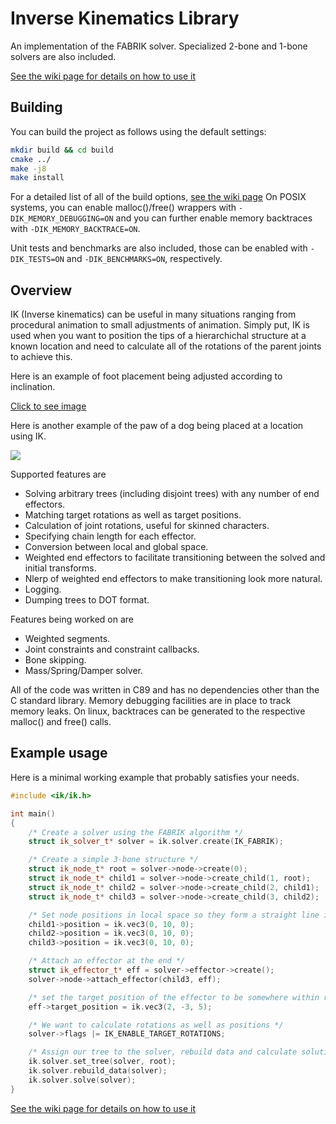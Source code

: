 Inverse Kinematics Library
==========================

An implementation of the FABRIK solver. Specialized 2-bone and 1-bone solvers are also included.

[See the wiki page for details on how to use it](https://github.com/TheComet/ik/wiki)

Building
--------

You can build the project as follows using the default settings:
```sh
mkdir build && cd build
cmake ../
make -j8
make install
```

For a detailed list of all of the build options, [see the wiki page](https://github.com/TheComet/ik/wiki)
On POSIX systems, you can enable malloc()/free() wrappers with ```-DIK_MEMORY_DEBUGGING=ON``` and you can further enable memory backtraces with ```-DIK_MEMORY_BACKTRACE=ON```.

Unit tests and benchmarks are also included, those can be enabled with ```-DIK_TESTS=ON``` and ```-DIK_BENCHMARKS=ON```, respectively.

Overview
--------

IK  (Inverse kinematics)  can  be  useful  in  many  situations  ranging  from
procedural animation to small adjustments of animation. Simply put, IK is used
when you want to position the tips of a  hierarchichal  structure  at  a known
location and need to calculate all  of  the  rotations of the parent joints to
achieve this.

Here is an example of foot placement being adjusted according to inclination.

[Click to see image](https://i.imgur.com/OswlUDa.gif)

Here is another example of the paw of a dog  being  placed at a location using
IK.

![](https://cdn-standard2.discourse.org/uploads/urho3d/original/1X/a498777dc3a834d3aefd19aea937dffd27edf33c.gif)

Supported features are
  + Solving arbitrary trees (including disjoint trees) with any number of end effectors.
  + Matching target rotations as well as target positions.
  + Calculation of joint rotations, useful for skinned characters.
  + Specifying chain length for each effector.
  + Conversion between local and global space.
  + Weighted end effectors to facilitate transitioning between the solved and initial transforms.
  + Nlerp of weighted end effectors to make transitioning look more natural.
  + Logging.
  + Dumping trees to DOT format.

Features being worked on are
  + Weighted segments.
  + Joint constraints and constraint callbacks.
  + Bone skipping.
  + Mass/Spring/Damper solver.
  
All  of the code was written in C89 and has no dependencies other than  the  C
standard  library.  Memory  debugging  facilities are in place to track memory
leaks.  On  linux,  backtraces can be generated to the respective malloc() and
free() calls.

Example usage
-------------

Here is a minimal working example that probably satisfies your needs.

```cpp
#include <ik/ik.h>

int main()
{
    /* Create a solver using the FABRIK algorithm */
    struct ik_solver_t* solver = ik.solver.create(IK_FABRIK);

    /* Create a simple 3-bone structure */
    struct ik_node_t* root = solver->node->create(0);
    struct ik_node_t* child1 = solver->node->create_child(1, root);
    struct ik_node_t* child2 = solver->node->create_child(2, child1);
    struct ik_node_t* child3 = solver->node->create_child(3, child2);

    /* Set node positions in local space so they form a straight line in the Y direction*/
    child1->position = ik.vec3(0, 10, 0);
    child2->position = ik.vec3(0, 10, 0);
    child3->position = ik.vec3(0, 10, 0);

    /* Attach an effector at the end */
    struct ik_effector_t* eff = solver->effector->create();
    solver->node->attach_effector(child3, eff);

    /* set the target position of the effector to be somewhere within range */
    eff->target_position = ik.vec3(2, -3, 5);

    /* We want to calculate rotations as well as positions */
    solver->flags |= IK_ENABLE_TARGET_ROTATIONS;

    /* Assign our tree to the solver, rebuild data and calculate solution */
    ik.solver.set_tree(solver, root);
    ik.solver.rebuild_data(solver);
    ik.solver.solve(solver);
}
```

[See the wiki page for details on how to use it](https://github.com/TheComet/ik/wiki)

